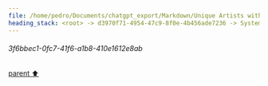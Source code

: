 ```yaml
---
file: /home/pedro/Documents/chatgpt_export/Markdown/Unique Artists with Impressive Styles.md
heading_stack: <root> -> d3970f71-4954-47c9-8f0e-4b456ade7236 -> System -> 3f6bbec1-0fc7-41f6-a1b8-410e1612e8ab
---
```

###### 3f6bbec1-0fc7-41f6-a1b8-410e1612e8ab
[parent ⬆️](#d3970f71-4954-47c9-8f0e-4b456ade7236)
